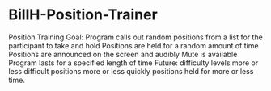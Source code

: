 # BillH-Position-Trainer
Position Training
Goal:
Program calls out random positions from a list for the participant to take and hold
Positions are held for a random amount of time
Positions are announced on the screen and audibly
  Mute is available
Program lasts for a specified length of time
Future:
  difficulty levels
    more or less difficult positions 
    more or less quickly
    positions held for more or less time. 
